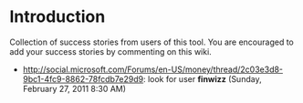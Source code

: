 # Introduction #

Collection of success stories from users of this tool. You are encouraged to add your success stories by commenting on this wiki.


  * http://social.microsoft.com/Forums/en-US/money/thread/2c03e3d8-9bc1-4fc9-8862-78fcdb7e29d9: look for user **finwizz** (Sunday, February 27, 2011 8:30 AM)